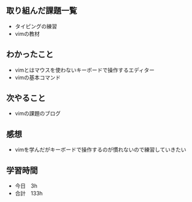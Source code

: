 ## 取り組んだ課題一覧
- タイピングの練習
- vimの教材
## わかったこと
- vimとはマウスを使わないキーボードで操作するエディター
- vimの基本コマンド
## 次やること
-  vimの課題のブログ
## 感想
-  vimを学んだがキーボードで操作するのが慣れないので練習していきたい
## 学習時間
- 今日　3h
- 合計　133h
